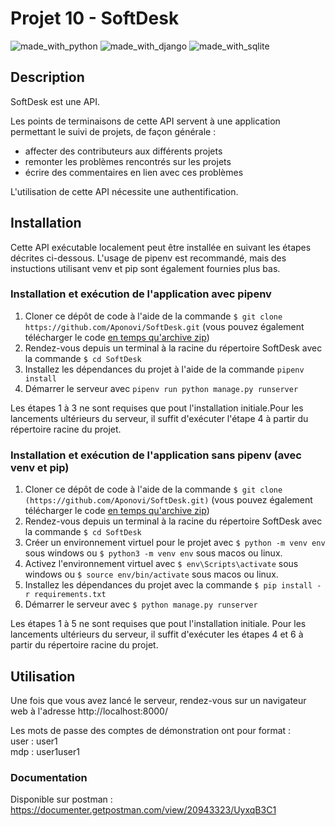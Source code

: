 # Projet 10 -  SoftDesk

![made_with_python](https://img.shields.io/badge/Python-3776AB?style=for-the-badge&logo=python&logoColor=white)
![made_with_django](https://img.shields.io/badge/Django-092E20?style=for-the-badge&logo=django&logoColor=white)
![made_with_sqlite](https://img.shields.io/badge/SQLite-07405E?style=for-the-badge&logo=sqlite&logoColor=white)


## Description

SoftDesk est une API.

Les points de terminaisons de cette API servent à une application permettant le suivi de projets, de façon générale :

- affecter des contributeurs aux différents projets
- remonter les problèmes rencontrés sur les projets
- écrire des commentaires en lien avec ces problèmes

L'utilisation de cette API nécessite une authentification.

## Installation

Cette API exécutable localement peut être installée en suivant les étapes décrites ci-dessous. L'usage de pipenv est recommandé, mais des instuctions utilisant venv et pip sont également fournies plus bas.

### Installation et exécution de l'application avec pipenv

1. Cloner ce dépôt de code à l'aide de la commande `$ git clone https://github.com/Aponovi/SoftDesk.git` (vous pouvez également télécharger le code [en temps qu'archive zip](https://github.com/Aponovi/SoftDesk/archive/refs/heads/main.zip))
2. Rendez-vous depuis un terminal à la racine du répertoire SoftDesk avec la commande `$ cd SoftDesk`
3. Installez les dépendances du projet à l'aide de la commande `pipenv install`
4. Démarrer le serveur avec `pipenv run python manage.py runserver`

Les étapes 1 à 3 ne sont requises que pout l'installation initiale.Pour les lancements ultérieurs du serveur, il suffit d'exécuter l'étape 4 à partir du répertoire racine du projet.
### Installation et exécution de l'application sans pipenv (avec venv et pip)

1. Cloner ce dépôt de code à l'aide de la commande `$ git clone (https://github.com/Aponovi/SoftDesk.git)` (vous pouvez également télécharger le code [en temps qu'archive zip](https://github.com/Aponovi/SoftDesk/archive/refs/heads/main.zip))
2. Rendez-vous depuis un terminal à la racine du répertoire SoftDesk avec la commande `$ cd SoftDesk`
3. Créer un environnement virtuel pour le projet avec `$ python -m venv env` sous windows ou `$ python3 -m venv env` sous macos ou linux.
4. Activez l'environnement virtuel avec `$ env\Scripts\activate` sous windows ou `$ source env/bin/activate` sous macos ou linux.
5. Installez les dépendances du projet avec la commande `$ pip install -r requirements.txt`
6. Démarrer le serveur avec `$ python manage.py runserver`

Les étapes 1 à 5 ne sont requises que pout l'installation initiale. Pour les lancements ultérieurs du serveur, il suffit d'exécuter les étapes 4 et 6 à partir du répertoire racine du projet.


## Utilisation

Une fois que vous avez lancé le serveur, rendez-vous sur un navigateur web à l'adresse http://localhost:8000/

Les mots de passe des comptes de démonstration ont pour format :\
user : user1\
mdp : user1user1

### Documentation

Disponible sur postman : https://documenter.getpostman.com/view/20943323/UyxqB3C1
